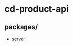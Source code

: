 # cd-product-api

## packages/

+ [server](https://github.com/rcanalytics/cd-product-api/tree/develop/packages/server)